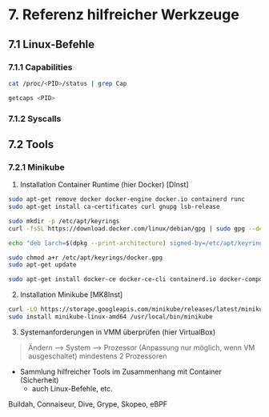 # 7. Referenz hilfreicher Werkzeuge

## 7.1 Linux-Befehle

### 7.1.1 Capabilities

```bash
cat /proc/<PID>/status | grep Cap
```
```bash
getcaps <PID>
```

### 7.1.2 Syscalls

## 7.2 Tools

### 7.2.1 Minikube

1. Installation Container Runtime (hier Docker) [DInst]

```bash
sudo apt-get remove docker docker-engine docker.io containerd runc
sudo apt-get install ca-certificates curl gnupg lsb-release

sudo mkdir -p /etc/apt/keyrings
curl -fsSL https://download.docker.com/linux/debian/gpg | sudo gpg --dearmor -o /etc/apt/keyrings/docker.gpg

echo "deb [arch=$(dpkg --print-architecture) signed-by=/etc/apt/keyrings/docker.gpg] https://download.docker.com/linux/debian $(lsb_release -cs) stable" | sudo tee /etc/apt/sources.list.d/docker.list > /dev/null

sudo chmod a+r /etc/apt/keyrings/docker.gpg
sudo apt-get update

sudo apt-get install docker-ce docker-ce-cli containerd.io docker-compose-plugin
```

2. Installation Minikube [MK8Inst]

```bash
curl -LO https://storage.googleapis.com/minikube/releases/latest/minikube-linux-amd64
sudo install minikube-linux-amd64 /usr/local/bin/minikube
```

3. Systemanforderungen in VMM überprüfen (hier VirtualBox)

> Ändern --> System --> Prozessor (Anpassung nur möglich, wenn VM ausgeschaltet)
> mindestens 2 Prozessoren



- Sammlung hilfreicher Tools im Zusammenhang mit Container (Sicherheit)
  - auch Linux-Befehle, etc.

Buildah, Connaiseur, Dive, Grype, Skopeo, eBPF
